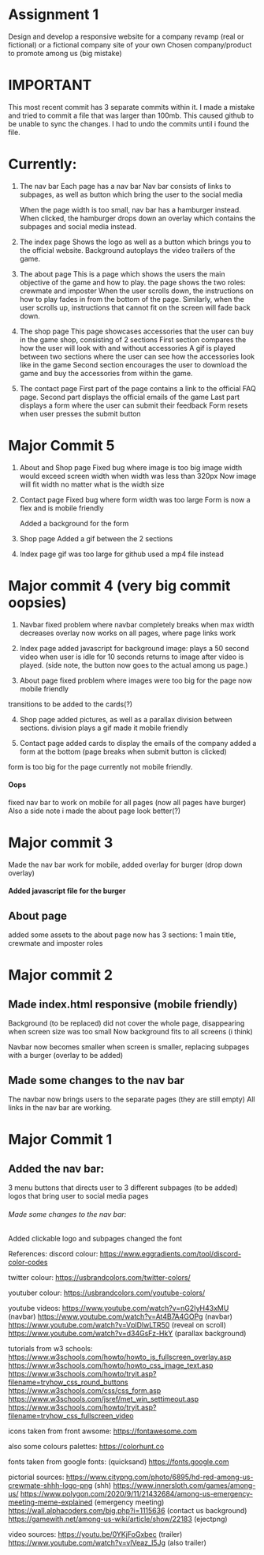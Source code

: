 # Assignment 1

Design and develop a responsive website for a company revamp (real or fictional) or a fictional company site of your own
Chosen company/product to promote among us (big mistake)

# IMPORTANT

This most recent commit has 3 separate commits within it.
I made a mistake and tried to commit a file that was larger than 100mb. This caused github to be unable to sync the changes.
I had to undo the commits until i found the file.

# Currently:

1. The nav bar
   Each page has a nav bar
   Nav bar consists of links to subpages, as well as button which bring the user to the social media

   When the page width is too small, nav bar has a hamburger instead.
   When clicked, the hamburger drops down an overlay which contains the subpages and social media instead.

2. The index page
   Shows the logo as well as a button which brings you to the official website.
   Background autoplays the video trailers of the game.

3. The about page
   This is a page which shows the users the main objective of the game and how to play.
   the page shows the two roles: crewmate and imposter
   When the user scrolls down, the instructions on how to play fades in from the bottom of the page.
   Similarly, when the user scrolls up, instructions that cannot fit on the screen will fade back down.

4. The shop page
   This page showcases accessories that the user can buy in the game shop, consisting of 2 sections
   First section compares the how the user will look with and without accessories
   A gif is played between two sections where the user can see how the accessories look like in the game
   Second section encourages the user to download the game and buy the accessories from within the game.

5. The contact page
   First part of the page contains a link to the official FAQ page.
   Second part displays the official emails of the game
   Last part displays a form where the user can submit their feedback
   Form resets when user presses the submit button

# Major Commit 5

1. About and Shop page
   Fixed bug where image is too big
   image width would exceed screen width when width was less than 320px
   Now image will fit width no matter what is the width size

2. Contact page
   Fixed bug where form width was too large
   Form is now a flex and is mobile friendly

   Added a background for the form

3. Shop page
   Added a gif between the 2 sections

4. Index page
   gif was too large for github
   used a mp4 file instead

# Major commit 4 (very big commit oopsies)

1. Navbar
   fixed problem where navbar completely breaks when max width decreases
   overlay now works on all pages, where page links work

2. Index page
   added javascript for background image:
   plays a 50 second video when user is idle for 10 seconds
   returns to image after video is played.
   (side note, the button now goes to the actual among us page.)

3. About page
   fixed problem where images were too big for the page
   now mobile friendly

transitions to be added to the cards(?)

4. Shop page
   added pictures, as well as a parallax division between sections.
   division plays a gif
   made it mobile friendly

5. Contact page
   added cards to display the emails of the company
   added a form at the bottom (page breaks when submit button is clicked)

form is too big for the page
currently not mobile friendly.

#### Oops

fixed nav bar to work on mobile for all pages (now all pages have burger)
Also a side note i made the about page look better(?)

# Major commit 3

Made the nav bar work for mobile, added overlay for burger (drop down overlay)

#### Added javascript file for the burger

## About page

added some assets to the about page
now has 3 sections: 1 main title, crewmate and imposter roles

# Major commit 2

## Made index.html responsive (mobile friendly)

Background (to be replaced) did not cover the whole page, disappearing when screen size was too small
Now background fits to all screens (i think)

Navbar now becomes smaller when screen is smaller, replacing subpages with a burger (overlay to be added)

## Made some changes to the nav bar

The navbar now brings users to the separate pages (they are still empty)
All links in the nav bar are working.

# Major Commit 1

## Added the nav bar:

3 menu buttons that directs user to 3 different subpages (to be added)
logos that bring user to social media pages

###### Made some changes to the nav bar:

Added clickable logo and subpages
changed the font

References:
discord colour:
https://www.eggradients.com/tool/discord-color-codes

twitter colour:
https://usbrandcolors.com/twitter-colors/

youtuber colour:
https://usbrandcolors.com/youtube-colors/

youtube videos:
https://www.youtube.com/watch?v=nG2IyH43xMU (navbar)
https://www.youtube.com/watch?v=At4B7A4GOPg (navbar)
https://www.youtube.com/watch?v=VplDlwLTR50 (reveal on scroll)
https://www.youtube.com/watch?v=d34GsFz-HkY (parallax background)

tutorials from w3 schools:
https://www.w3schools.com/howto/howto_js_fullscreen_overlay.asp
https://www.w3schools.com/howto/howto_css_image_text.asp
https://www.w3schools.com/howto/tryit.asp?filename=tryhow_css_round_buttons
https://www.w3schools.com/css/css_form.asp
https://www.w3schools.com/jsref/met_win_settimeout.asp
https://www.w3schools.com/howto/tryit.asp?filename=tryhow_css_fullscreen_video

icons taken from front awsome:
https://fontawesome.com

also some colours palettes:
https://colorhunt.co

fonts taken from google fonts: (quicksand)
https://fonts.google.com

pictorial sources:
https://www.citypng.com/photo/6895/hd-red-among-us-crewmate-shhh-logo-png (shh)
https://www.innersloth.com/games/among-us/
https://www.polygon.com/2020/9/11/21432684/among-us-emergency-meeting-meme-explained (emergency meeting)
https://wall.alphacoders.com/big.php?i=1115636 (contact us background)
https://gamewith.net/among-us-wiki/article/show/22183 (ejectpng)

video sources:
https://youtu.be/0YKjFoGxbec (trailer)
https://www.youtube.com/watch?v=vlVeaz_l5Jg (also trailer)
